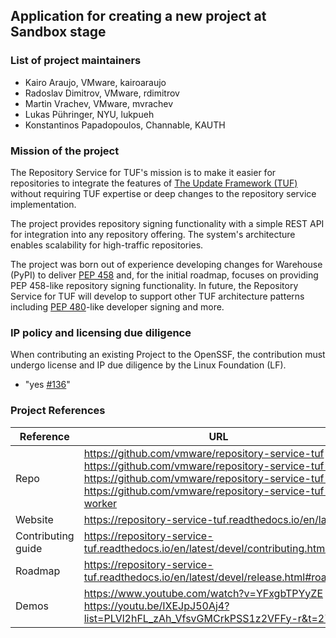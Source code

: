 ## Application for creating a new project at Sandbox stage

### List of project maintainers

  * Kairo Araujo, VMware, kairoaraujo
  * Radoslav Dimitrov, VMware, rdimitrov
  * Martin Vrachev, VMware, mvrachev
  * Lukas Pühringer, NYU, lukpueh
  * Konstantinos Papadopoulos, Channable, KAUTH

### Mission of the project

The Repository Service for TUF's mission is to make it easier for repositories to integrate the features of [The Update Framework (TUF)] without requiring TUF expertise or deep changes to the repository service implementation.

The project provides repository signing functionality with a simple REST API for integration into any repository offering. The system's architecture enables scalability for high-traffic repositories.

The project was born out of experience developing changes for Warehouse (PyPI) to deliver [PEP 458] and, for the initial roadmap, focuses on providing PEP 458-like repository signing functionality. In future, the Repository Service for TUF will develop to support other TUF architecture patterns including [PEP 480]-like developer signing and more.

[The Update Framework (TUF)]: https://theupdateframework.io
[PEP 458]: https://peps.python.org/pep-0458/
[PEP 480]: https://peps.python.org/pep-0480/


### IP policy and licensing due diligence

When contributing an existing Project to the OpenSSF, the contribution must undergo license and IP due diligence by the Linux Foundation (LF).

  * "yes [#136](https://github.com/ossf/tac/issues/136)"
  
### Project References

| Reference          | URL |
|--------------------|-----|
| Repo               | https://github.com/vmware/repository-service-tuf https://github.com/vmware/repository-service-tuf-api https://github.com/vmware/repository-service-tuf-cli https://github.com/vmware/repository-service-tuf-worker |
| Website            | https://repository-service-tuf.readthedocs.io/en/latest/    |
| Contributing guide | https://repository-service-tuf.readthedocs.io/en/latest/devel/contributing.html    |
| Roadmap            | https://repository-service-tuf.readthedocs.io/en/latest/devel/release.html#roadmap    |
| Demos              | https://www.youtube.com/watch?v=YFxgbTPYyZE https://youtu.be/IXEJpJ50Aj4?list=PLVl2hFL_zAh_VfsvGMCrkPSS1z2VFFy-r&t=276    |
